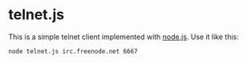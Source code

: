 # telnet.js #

This is a simple telnet client implemented with [node.js][0].  Use it
like this:

    node telnet.js irc.freenode.net 6667

[0]: http://nodejs.org/
